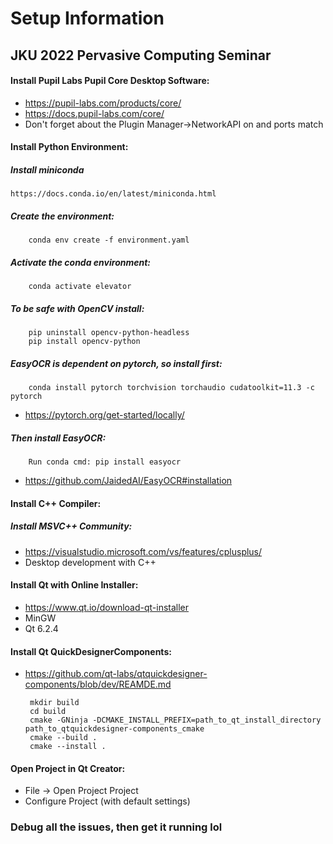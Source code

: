 # Setup Information 
## JKU 2022 Pervasive Computing Seminar 

#### Install Pupil Labs Pupil Core Desktop Software:

 - https://pupil-labs.com/products/core/
 - https://docs.pupil-labs.com/core/
 - Don't forget about the Plugin Manager->NetworkAPI on and ports match

#### Install Python Environment:
##### Install miniconda

	https://docs.conda.io/en/latest/miniconda.html

##### Create the environment: 

		conda env create -f environment.yaml

##### Activate the conda environment:

		conda activate elevator

##### To be safe with OpenCV install:

		pip uninstall opencv-python-headless
		pip install opencv-python

##### EasyOCR is dependent on pytorch, so install first:

		conda install pytorch torchvision torchaudio cudatoolkit=11.3 -c pytorch

 - https://pytorch.org/get-started/locally/

##### Then install EasyOCR:

		Run conda cmd: pip install easyocr

 - https://github.com/JaidedAI/EasyOCR#installation

#### Install C++ Compiler:
##### Install MSVC++ Community:

 - https://visualstudio.microsoft.com/vs/features/cplusplus/
 - Desktop development with C++

#### Install Qt with Online Installer:

 - https://www.qt.io/download-qt-installer
 - MinGW
 - Qt 6.2.4

#### Install Qt QuickDesignerComponents:

 - https://github.com/qt-labs/qtquickdesigner-components/blob/dev/REAMDE.md

		mkdir build
		cd build
		cmake -GNinja -DCMAKE_INSTALL_PREFIX=path_to_qt_install_directory path_to_qtquickdesigner-components_cmake
		cmake --build .
		cmake --install .

#### Open Project in Qt Creator:

 - File -> Open Project Project
 - Configure Project (with default settings)

### Debug all the issues, then get it running lol